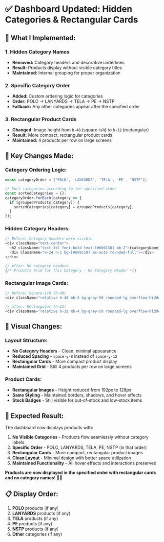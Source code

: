 # ✅ Dashboard Updated: Hidden Categories & Rectangular Cards

## 🎯 **What I Implemented:**

### **1. Hidden Category Names**
- **Removed:** Category headers and decorative underlines
- **Result:** Products display without visible category titles
- **Maintained:** Internal grouping for proper organization

### **2. Specific Category Order**
- **Added:** Custom ordering logic for categories
- **Order:** POLO → LANYARDS → TELA → PE → NSTP
- **Fallback:** Any other categories appear after the specified order

### **3. Rectangular Product Cards**
- **Changed:** Image height from `h-48` (square-ish) to `h-32` (rectangular)
- **Result:** More compact, rectangular product cards
- **Maintained:** 4 products per row on large screens

## 🔧 **Key Changes Made:**

### **Category Ordering Logic:**
```javascript
const categoryOrder = ['POLO', 'LANYARDS', 'TELA', 'PE', 'NSTP'];

// Sort categories according to the specified order
const sortedCategories = {};
categoryOrder.forEach(category => {
  if (groupedProducts[category]) {
    sortedCategories[category] = groupedProducts[category];
  }
});
```

### **Hidden Category Headers:**
```javascript
// Before: Category headers were visible
<div className="text-center">
  <h2 className="text-3xl font-bold text-[#000C50] mb-2">{categoryName}</h2>
  <div className="w-24 h-1 bg-[#000C50] mx-auto rounded-full"></div>
</div>

// After: No category headers
{/* Products Grid for this Category - No Category Header */}
```

### **Rectangular Image Cards:**
```javascript
// Before: Square-ish (h-48)
<div className="relative h-48 mb-4 bg-gray-50 rounded-lg overflow-hidden">

// After: Rectangular (h-32)
<div className="relative h-32 mb-4 bg-gray-50 rounded-lg overflow-hidden">
```

## 🎨 **Visual Changes:**

### **Layout Structure:**
- **No Category Headers** - Clean, minimal appearance
- **Reduced Spacing** - `space-y-8` instead of `space-y-12`
- **Rectangular Cards** - More compact product display
- **Maintained Grid** - Still 4 products per row on large screens

### **Product Cards:**
- **Rectangular Images** - Height reduced from 192px to 128px
- **Same Styling** - Maintained borders, shadows, and hover effects
- **Stock Badges** - Still visible for out-of-stock and low-stock items

## 🚀 **Expected Result:**

The dashboard now displays products with:

1. **No Visible Categories** - Products flow seamlessly without category labels
2. **Specific Order** - POLO, LANYARDS, TELA, PE, NSTP (in that order)
3. **Rectangular Cards** - More compact, rectangular product images
4. **Clean Layout** - Minimal design with better space utilization
5. **Maintained Functionality** - All hover effects and interactions preserved

**Products are now displayed in the specified order with rectangular cards and no category names!** 🎯✨

## 📋 **Display Order:**
1. **POLO** products (if any)
2. **LANYARDS** products (if any)  
3. **TELA** products (if any)
4. **PE** products (if any)
5. **NSTP** products (if any)
6. **Other** categories (if any)
